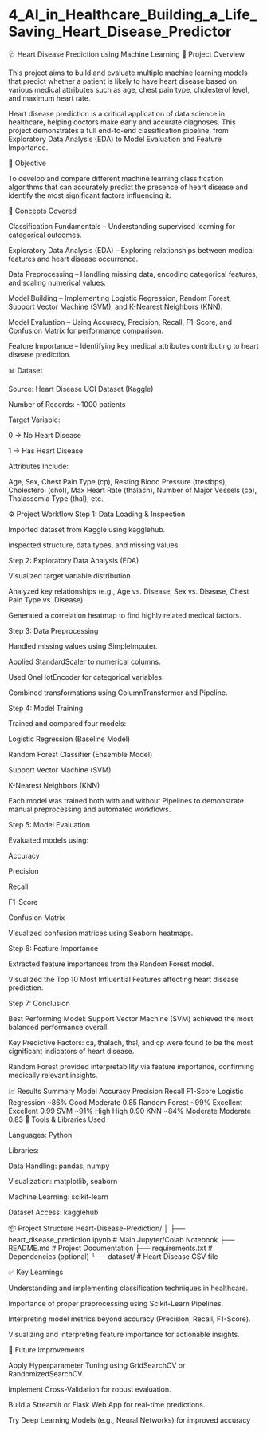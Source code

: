 # 4_AI_in_Healthcare_Building_a_Life_Saving_Heart_Disease_Predictor
🩺 Heart Disease Prediction using Machine Learning
📘 Project Overview

This project aims to build and evaluate multiple machine learning models that predict whether a patient is likely to have heart disease based on various medical attributes such as age, chest pain type, cholesterol level, and maximum heart rate.

Heart disease prediction is a critical application of data science in healthcare, helping doctors make early and accurate diagnoses. This project demonstrates a full end-to-end classification pipeline, from Exploratory Data Analysis (EDA) to Model Evaluation and Feature Importance.

🎯 Objective

To develop and compare different machine learning classification algorithms that can accurately predict the presence of heart disease and identify the most significant factors influencing it.

🧠 Concepts Covered

Classification Fundamentals – Understanding supervised learning for categorical outcomes.

Exploratory Data Analysis (EDA) – Exploring relationships between medical features and heart disease occurrence.

Data Preprocessing – Handling missing data, encoding categorical features, and scaling numerical values.

Model Building – Implementing Logistic Regression, Random Forest, Support Vector Machine (SVM), and K-Nearest Neighbors (KNN).

Model Evaluation – Using Accuracy, Precision, Recall, F1-Score, and Confusion Matrix for performance comparison.

Feature Importance – Identifying key medical attributes contributing to heart disease prediction.

📊 Dataset

Source: Heart Disease UCI Dataset (Kaggle)

Number of Records: ~1000 patients

Target Variable:

0 → No Heart Disease

1 → Has Heart Disease

Attributes Include:

Age, Sex, Chest Pain Type (cp), Resting Blood Pressure (trestbps), Cholesterol (chol), Max Heart Rate (thalach), Number of Major Vessels (ca), Thalassemia Type (thal), etc.

⚙️ Project Workflow
Step 1: Data Loading & Inspection

Imported dataset from Kaggle using kagglehub.

Inspected structure, data types, and missing values.

Step 2: Exploratory Data Analysis (EDA)

Visualized target variable distribution.

Analyzed key relationships (e.g., Age vs. Disease, Sex vs. Disease, Chest Pain Type vs. Disease).

Generated a correlation heatmap to find highly related medical factors.

Step 3: Data Preprocessing

Handled missing values using SimpleImputer.

Applied StandardScaler to numerical columns.

Used OneHotEncoder for categorical variables.

Combined transformations using ColumnTransformer and Pipeline.

Step 4: Model Training

Trained and compared four models:

Logistic Regression (Baseline Model)

Random Forest Classifier (Ensemble Model)

Support Vector Machine (SVM)

K-Nearest Neighbors (KNN)

Each model was trained both with and without Pipelines to demonstrate manual preprocessing and automated workflows.

Step 5: Model Evaluation

Evaluated models using:

Accuracy

Precision

Recall

F1-Score

Confusion Matrix

Visualized confusion matrices using Seaborn heatmaps.

Step 6: Feature Importance

Extracted feature importances from the Random Forest model.

Visualized the Top 10 Most Influential Features affecting heart disease prediction.

Step 7: Conclusion

Best Performing Model: Support Vector Machine (SVM) achieved the most balanced performance overall.

Key Predictive Factors: ca, thalach, thal, and cp were found to be the most significant indicators of heart disease.

Random Forest provided interpretability via feature importance, confirming medically relevant insights.

📈 Results Summary
Model	Accuracy	Precision	Recall	F1-Score
Logistic Regression	~86%	Good	Moderate	0.85
Random Forest	~99%	Excellent	Excellent	0.99
SVM	~91%	High	High	0.90
KNN	~84%	Moderate	Moderate	0.83
🧩 Tools & Libraries Used

Languages: Python

Libraries:

Data Handling: pandas, numpy

Visualization: matplotlib, seaborn

Machine Learning: scikit-learn

Dataset Access: kagglehub

📦 Project Structure
Heart-Disease-Prediction/
│
├── heart_disease_prediction.ipynb     # Main Jupyter/Colab Notebook
├── README.md                          # Project Documentation
├── requirements.txt                    # Dependencies (optional)
└── dataset/                            # Heart Disease CSV file

✅ Key Learnings

Understanding and implementing classification techniques in healthcare.

Importance of proper preprocessing using Scikit-Learn Pipelines.

Interpreting model metrics beyond accuracy (Precision, Recall, F1-Score).

Visualizing and interpreting feature importance for actionable insights.

🚀 Future Improvements

Apply Hyperparameter Tuning using GridSearchCV or RandomizedSearchCV.

Implement Cross-Validation for robust evaluation.

Build a Streamlit or Flask Web App for real-time predictions.

Try Deep Learning Models (e.g., Neural Networks) for improved accuracy

